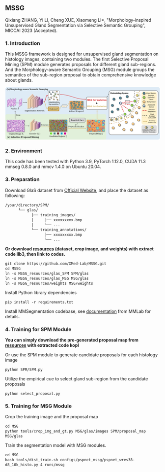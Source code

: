 ## MSSG

Qixiang ZHANG, Yi LI, Cheng XUE, Xiaomeng LI*, "Morphology-inspired Unsupervised Gland Segmentation via Selective Semantic Grouping", MICCAI 2023 (Accepted).



### 1. Introduction
This MSSG framework is designed for unsupervised gland segmentation on histology images, containing two modules. The first Selective Proposal Mining (SPM) module generates proposals for different gland sub-regions. And the Morphology-aware Semantic Grouping (MSG) module groups the semantics of the sub-region proposal to obtain comprehensive knowledge about glands.

![figure](fig\figure.png)



### 2. Environment

This code has been tested with Python 3.9, PyTorch 1.12.0, CUDA 11.3 mmseg 0.8.0 and mmcv 1.4.0 on Ubuntu 20.04.



### 3. Preparation

Download GlaS dataset from [Official Website](https://warwick.ac.uk/fac/cross_fac/tia/data/glascontest/), and place the dataset as following:

```shell
/your/directory/SPM/
      └── glas/
            ├── training_images/
            │     ├── xxxxxxxxx.bmp
            │     └── ...
            └── training_annotations/
                  ├── xxxxxxxxx.bmp
                  └── ...
```



**Or download [resources](https://pan.baidu.com/s/1htY5nZacceXj_m2FlY8uXw) (dataset, crop image, and weights) with extract code llb3, then link to codes.**

```shell
git clone https://github.com/XMed-Lab/MSSG.git
cd MSSG
ln -s MSSG_resources/glas_SPM SPM/glas
ln -s MSSG_resources/glas_MSG MSG/glas
ln -s MSSG_resources/weights MSG/weights
```

Install Python library dependencies
```shell
pip install -r requirements.txt
```

Install MMSegmentation codebase, see [documentation](https://mmsegmentation.readthedocs.io/en/latest/) from MMLab for details.



### 4. Training for SPM Module

**You can simply download the pre-generated proposal map from [resources](https://pan.baidu.com/s/1htY5nZacceXj_m2FlY8uXw) with extracted code kopl**

Or use the SPM module to generate candidate proposals for each histology image

```shell
python SPM/SPM.py
```

Utilize the empirical cue to select gland sub-region from the candidate proposals

```shell
python select_proposal.py
```



### 5. Training for MSG Module

Crop the training image and the proposal map

```shell
cd MSG
python tools/crop_img_and_gt.py MSG/glas/images SPM/proposal_map MSG/glas
```



Train the segmentation model with MSG modules.

```shell
cd MSG
bash tools/dist_train.sh configs/pspnet_mssg/pspnet_wres38-d8_10k_histo.py 4 runs/mssg
```
